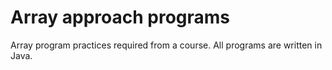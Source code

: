 # Array approach programs
Array program practices required from a course. All programs are written in Java.

